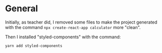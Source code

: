 # General

Initially, as teacher did, I removed some files to make the project generated with the command `npx create-react-app calculator` more "clean".

Then I installed "styled-components" with the command:

```
yarn add styled-components
```
